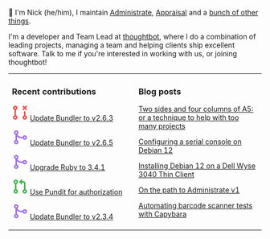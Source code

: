 👋 I'm Nick (he/him), I maintain [Administrate][1], [Appraisal][2] and a [bunch
of other things][3].

I'm a developer and Team Lead at [thoughtbot][4], where I do a combination of
leading projects, managing a team and helping clients ship excellent software.
Talk to me if you're interested in working with us, or joining thoughtbot!

<table><tr><td valign="top" width="50%">

### Recent contributions

<!-- contributions starts -->
![](icons/pull_request_closed.svg) [Update Bundler to v2.6.3](https://github.com/thoughtbot/administrate/pull/2760)

![](icons/pull_request_merged.svg) [Update Bundler to v2.6.5](https://github.com/nickcharlton/nickcharlton/pull/8)

![](icons/pull_request_merged.svg) [Upgrade Ruby to 3.4.1](https://github.com/nickcharlton/nickcharlton/pull/6)

![](icons/pull_request_open.svg) [Use Pundit for authorization](https://github.com/thoughtbot/guides/pull/720)

![](icons/pull_request_merged.svg) [Update Bundler to v2.3.4](https://github.com/nickcharlton/nickcharlton/pull/9)

<!-- contributions ends -->
</td><td valign="top" width="50%">

### Blog posts

<!-- blog starts -->
[Two sides and four columns of A5: or a technique to help with too many projects](https://nickcharlton.net/posts/two-sides-and-four-columns-of-5-a-technique-to-help-with-too-many-projects.html)

[Configuring a serial console on Debian 12](https://nickcharlton.net/posts/configuring-serial-console-debian-12.html)

[Installing Debian 12 on a Dell Wyse 3040 Thin Client](https://nickcharlton.net/posts/installing-debian-12-dell-wyse-3040.html)

[On the path to Administrate v1](https://nickcharlton.net/posts/path-to-administate-v1.html)

[Automating barcode scanner tests with Capybara](https://nickcharlton.net/posts/automating-barcode-scanner-tests-with-capybara.html)

<!-- blog ends -->
</td></tr></table>

[1]: https://github.com/thoughtbot/administrate
[2]: https://github.com/thoughtbot/appraisal
[3]: https://github.com/nickcharlton?tab=repositories
[4]: https://thoughtbot.com
